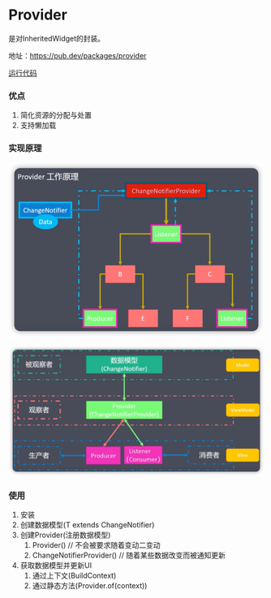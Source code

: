 # Provider
是对InheritedWidget的封装。

地址：https://pub.dev/packages/provider

[运行代码](code/Provider.dart)

### 优点
1. 简化资源的分配与处置
2. 支持懒加载

### 实现原理

![](img/becf21b8.png)

![](img/24a9b8e1.png)

### 使用
1. 安装
2. 创建数据模型(T extends ChangeNotifier)
3. 创建Provider(注册数据模型)
    1. Provider() // 不会被要求随着变动二变动
    2. ChangeNotifierProvider() // 随着某些数据改变而被通知更新
4. 获取数据模型并更新UI
    1. 通过上下文(BuildContext)
    2. 通过静态方法(Provider.of<T>(context))